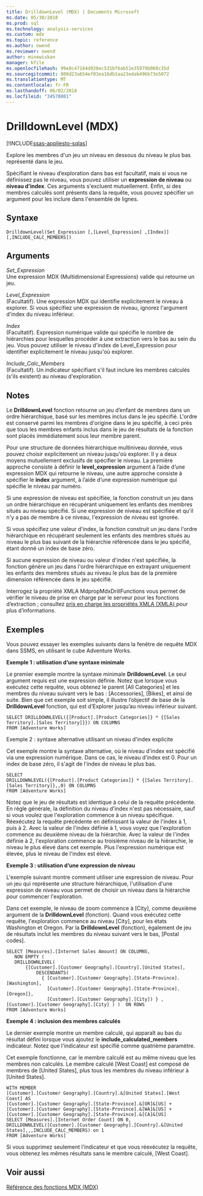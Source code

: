 ```yaml
---
title: DrilldownLevel (MDX) | Documents Microsoft
ms.date: 05/30/2018
ms.prod: sql
ms.technology: analysis-services
ms.custom: mdx
ms.topic: reference
ms.author: owend
ms.reviewer: owend
author: minewiskan
manager: kfile
ms.openlocfilehash: 99e8c47164d920ec531bf6ab51e35979b060c35d
ms.sourcegitcommit: 808d23a654ef03ea16db1aa23edab496b73e5072
ms.translationtype: MT
ms.contentlocale: fr-FR
ms.lasthandoff: 06/02/2018
ms.locfileid: "34578001"
---
```

# <a name="drilldownlevel-mdx"></a>DrilldownLevel (MDX)
[!INCLUDE[ssas-appliesto-sqlas](../includes/ssas-appliesto-sqlas.md)]

  Explore les membres d'un jeu un niveau en dessous du niveau le plus bas représenté dans le jeu.  
  
 Spécifiant le niveau d’exploration dans bas est facultatif, mais si vous ne définissez pas le niveau, vous pouvez utiliser un **expression de niveau** ou **niveau d’index**. Ces arguments s'excluent mutuellement. Enfin, si des membres calculés sont présents dans la requête, vous pouvez spécifier un argument pour les inclure dans l'ensemble de lignes.  
  
## <a name="syntax"></a>Syntaxe  
  
```  
DrilldownLevel(Set_Expression [,[Level_Expression] ,[Index]] [,INCLUDE_CALC_MEMBERS])  
```  
  
## <a name="arguments"></a>Arguments  
 *Set_Expression*  
 Une expression MDX (Multidimensional Expressions) valide qui retourne un jeu.  
  
 *Level_Expression*  
 (Facultatif). Une expression MDX qui identifie explicitement le niveau à explorer. Si vous spécifiez une expression de niveau, ignorez l'argument d'index du niveau inférieur.  
  
 *Index*  
 (Facultatif). Expression numérique valide qui spécifie le nombre de hiérarchies pour lesquelles procéder à une extraction vers le bas au sein du jeu. Vous pouvez utiliser le niveau d'index de Level_Expression pour identifier explicitement le niveau jusqu'où explorer.  
  
 *Include_Calc_Members*  
 (Facultatif). Un indicateur spécifiant s'il faut inclure les membres calculés (s'ils existent) au niveau d'exploration.  
  
## <a name="remarks"></a>Notes  
 Le **DrilldownLevel** fonction retourne un jeu d’enfant de membres dans un ordre hiérarchique, basé sur les membres inclus dans le jeu spécifié. L'ordre est conservé parmi les membres d'origine dans le jeu spécifié, à ceci près que tous les membres enfants inclus dans le jeu de résultats de la fonction sont placés immédiatement sous leur membre parent.  
  
 Pour une structure de données hiérarchique multiniveau donnée, vous pouvez choisir explicitement un niveau jusqu'où explorer. Il y a deux moyens mutuellement exclusifs de spécifier le niveau. La première approche consiste à définir le **level_expression** argument à l’aide d’une expression MDX qui retourne le niveau, une autre approche consiste à spécifier le **index** argument, à l’aide d’une expression numérique qui spécifie le niveau par numéro.  
  
 Si une expression de niveau est spécifiée, la fonction construit un jeu dans un ordre hiérarchique en récupérant uniquement les enfants des membres situés au niveau spécifié. Si une expression de niveau est spécifiée et qu'il n'y a pas de membre à ce niveau, l'expression de niveau est ignorée.  
  
 Si vous spécifiez une valeur d'index, la fonction construit un jeu dans l'ordre hiérarchique en récupérant seulement les enfants des membres situés au niveau le plus bas suivant de la hiérarchie référencée dans le jeu spécifié, étant donné un index de base zéro.  
  
 Si aucune expression de niveau ou valeur d'index n'est spécifiée, la fonction génère un jeu dans l'ordre hiérarchique en extrayant uniquement les enfants des membres situés au niveau le plus bas de la première dimension référencée dans le jeu spécifié.  
  
 Interrogez la propriété XMLA MdpropMdxDrillFunctions vous permet de vérifier le niveau de prise en charge par le serveur pour les fonctions d’extraction ; consultez [pris en charge les propriétés XMLA &#40;XMLA&#41; ](../analysis-services/xmla/xml-elements-properties/propertylist-element-supported-xmla-properties.md) pour plus d’informations.  
  
## <a name="examples"></a>Exemples  
 Vous pouvez essayer les exemples suivants dans la fenêtre de requête MDX dans SSMS, en utilisant le cube Adventure Works.  
  
 **Exemple 1 : utilisation d’une syntaxe minimale**  
  
 Le premier exemple montre la syntaxe minimale **DrilldownLevel**. Le seul argument requis est une expression définie. Notez que lorsque vous exécutez cette requête, vous obtenez le parent [All Categories] et les membres du niveau suivant vers le bas : [Accessories], [Bikes], et ainsi de suite. Bien que cet exemple soit simple, il illustre l’objectif de base de la **DrilldownLevel** fonction, qui est d’Explorer jusqu’au niveau inférieur suivant.  
  
```  
SELECT DRILLDOWNLEVEL({[Product].[Product Categories]} * {[Sales Territory].[Sales Territory]}}) ON COLUMNS  
FROM [Adventure Works]  
```  
  
 Exemple 2 : syntaxe alternative utilisant un niveau d'index explicite  
  
 Cet exemple montre la syntaxe alternative, où le niveau d'index est spécifié via une expression numérique. Dans ce cas, le niveau d'index est 0. Pour un index de base zéro, il s'agit de l'index de niveau le plus bas.  
  
```  
SELECT  
DRILLDOWNLEVEL({[Product].[Product Categories]} * {[Sales Territory].[Sales Territory]},,0) ON COLUMNS  
FROM [Adventure Works]  
```  
  
 Notez que le jeu de résultats est identique à celui de la requête précédente. En règle générale, la définition du niveau d'index n'est pas nécessaire, sauf si vous voulez que l'exploration commence à un niveau spécifique. Réexécutez la requête précédente en définissant la valeur de l'index à 1, puis à 2. Avec la valeur de l'index définie à 1, vous voyez que l'exploration commence au deuxième niveau de la hiérarchie. Avec la valeur de l'index définie à 2, l'exploration commence au troisième niveau de la hiérarchie, le niveau le plus élevé dans cet exemple. Plus l'expression numérique est élevée, plus le niveau de l'index est élevé.  
  
 **Exemple 3 : utilisation d’une expression de niveau**  
  
 L'exemple suivant montre comment utiliser une expression de niveau. Pour un jeu qui représente une structure hiérarchique, l'utilisation d'une expression de niveau vous permet de choisir un niveau dans la hiérarchie pour commencer l'exploration.  
  
 Dans cet exemple, le niveau de zoom commence à [City], comme deuxième argument de la **DrilldownLevel** (fonction). Quand vous exécutez cette requête, l'exploration commence au niveau [City], pour les états Washington et Oregon. Par la **DrilldownLevel** (fonction), également de jeu de résultats inclut les membres du niveau suivant vers le bas, [Postal codes].  
  
```  
SELECT [Measures].[Internet Sales Amount] ON COLUMNS,  
   NON EMPTY (  
   DRILLDOWNLEVEL(  
       {[Customer].[Customer Geography].[Country].[United States],  
           DESCENDANTS(  
             { [Customer].[Customer Geography].[State-Province].[Washington],    
               [Customer].[Customer Geography].[State-Province].[Oregon]},   
               [Customer].[Customer Geography].[City]) } ,  
[Customer].[Customer Geography].[City] ) )  ON ROWS  
FROM [Adventure Works]  
```  
  
 **Exemple 4 : inclusion des membres calculés**  
  
 Le dernier exemple montre un membre calculé, qui apparaît au bas du résultat défini lorsque vous ajoutez le **include_calculated_members** indicateur. Notez que l'indicateur est spécifié comme quatrième paramètre.  
  
 Cet exemple fonctionne, car le membre calculé est au même niveau que les membres non calculés. Le membre calculé [West Coast] est composé de membres de [United States], plus tous les membres du niveau inférieur à [United States].  
  
```  
WITH MEMBER   
[Customer].[Customer Geography].[Country].&[United States].[West Coast] AS  
[Customer].[Customer Geography].[State-Province].&[OR]&[US] +  
[Customer].[Customer Geography].[State-Province].&[WA]&[US] +  
[Customer].[Customer Geography].[State-Province].&[CA]&[US]  
SELECT [Measures].[Internet Order Count] ON 0,  
DRILLDOWNLEVEL([Customer].[Customer Geography].[Country].&[United States],,,INCLUDE_CALC_MEMBERS) on 1  
FROM [Adventure Works]  
```  
  
 Si vous supprimez seulement l'indicateur et que vous réexécutez la requête, vous obtenez les mêmes résultats sans le membre calculé, [West Coast].  
  
## <a name="see-also"></a>Voir aussi  
 [Référence des fonctions MDX &#40;MDX&#41;](../mdx/mdx-function-reference-mdx.md)  
  
  
